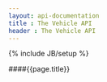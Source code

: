 ```yaml
---
layout: api-documentation
title : The Vehicle API
header : The Vehicle API
---
```

{% include JB/setup %}

####{{page.title}}

 
